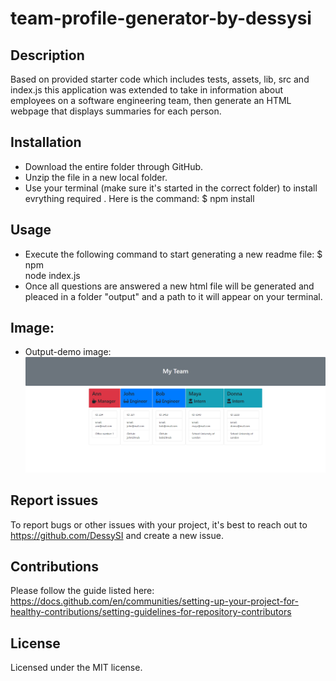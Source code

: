 # team-profile-generator-by-dessysi

## Description

Based on provided starter code which includes tests, assets, lib, src and index.js this application was extended to take in information about employees on a software engineering team, then generate an HTML webpage that displays summaries for each person.

## Installation

- Download the entire folder through GitHub.
- Unzip the file in a new local folder.
- Use your terminal (make sure it's started in the correct folder) to install
  evrything required . Here is the command: $ npm install

## Usage

- Execute the following command to start generating a new readme file: $ npm  
  node index.js
- Once all questions are answered a new html file will be generated and pleaced in a folder "output" and a path to it will appear on your terminal.

## Image:

- Output-demo image:
  ![alt text](assets/team_profile_generator_output_demo.png)

## Report issues

To report bugs or other issues with your project, it's best to reach out to https://github.com/DessySI and create a new issue.

## Contributions

Please follow the guide listed here:
https://docs.github.com/en/communities/setting-up-your-project-for-healthy-contributions/setting-guidelines-for-repository-contributors

## License

Licensed under the MIT license.
